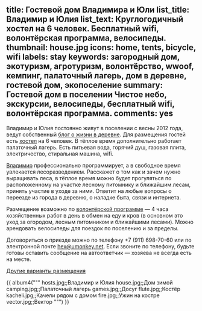 title: Гостевой дом Владимира и Юли
list_title: Владимир и Юлия
list_text: Круглогодичный хостел на 6 человек.  Бесплатный wifi, волонтёрская программа, велосипеды.
thumbnail: house.jpg
icons: home, tents, bicycle, wifi
labels: stay
keywords: загородный дом, экотуризм, агротуризм, волонтёрство, wwoof, кемпинг, палаточный лагерь, дом в деревне, гостевой дом, экопоселение
summary: Гостевой дом в поселении Чистое небо, экскурсии, велосипеды, бесплатный wifi, волонтёрская программа.
comments: yes
---

Владимир и Юлия постоянно живут в поселении с весны 2012 года, ведут собственный [блог о жизни в деревне](http://land.umonkey.net/).  Для размещения гостей есть [хостел](http://land.umonkey.net/senoval/) на 6 человек.  В тёплое время дополнительно работает палаточный лагерь.  Есть питьевая вода, горячий душ, газовая плита, электричество, стиральная машина, wifi.

[Владимир](/residents/vladimir/) профессионально программирует, а в свободное время увлекается лесоразведением.  Расскажет о том как и зачем нужно выращивать леса, в тёплое время можно будет прогуляться по расположенному на участке лесному питомнику и ближайшим лесам, принять участие в уходе за ними.  Ответит на любые вопросы о переезде из города в деревню, о наладке быта, связи и интернета.

Размещение возможно по [волонтёрской программе](http://land.umonkey.net/volunteer/) — 4 часа хозяйственных работ в день в обмен на еду и кров (в основном это уход за огородом, лесным питомником и ближайшими лесами).  Можно арендовать велосипеды для поездок по поселению и за пределы.

Договориться о приезде можно по телефону +7 (911) 698-70-60 или по электронной почте <hex@umonkey.net>.  Если звоните по телефону, будьте готовы оставить сообщение на автоответчик — хозяева не всегда есть на месте.

[Другие варианты размещения](/stay/)

{{ album4("""
hosts.jpg;;Владимир и Юлия
house.jpg;;Дом зимой
camping.jpg;;Палаточный лагерь
games.jpg;;Досуг
flute.jpg;;Костёр
kacheli.jpg;;Качели рядом с домом
fire.jpg;;Ужин на костре
vector.jpg;;Вектор
""") }}
